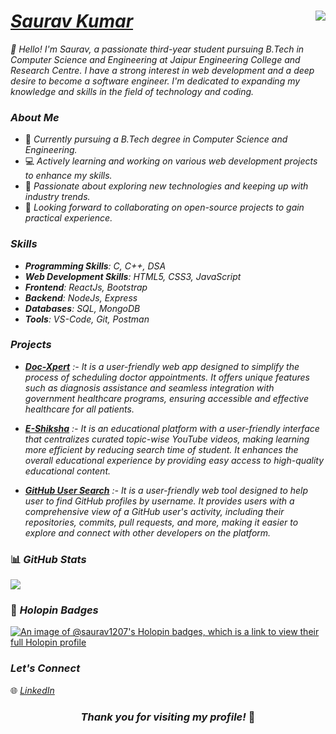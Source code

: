 #  ***<a href="https://saurav1207-portfolio-app.netlify.app/">Saurav Kumar</a>** <img src="https://komarev.com/ghpvc/?username=saurav1207" align="right">*


*👋 Hello! I'm Saurav, a passionate third-year student pursuing B.Tech in Computer Science and Engineering at Jaipur Engineering College and Research Centre. I have a strong interest in web development and a deep desire to become a software engineer. I'm dedicated to expanding my knowledge and skills in the field of technology and coding.*

### *About Me*

- 🌱 *Currently pursuing a B.Tech degree in Computer Science and Engineering.*
- 💻 *Actively learning and working on various web development projects to enhance my skills.*
- 🔭 *Passionate about exploring new technologies and keeping up with industry trends.*
- 👯 *Looking forward to collaborating on open-source projects to gain practical experience.*


### *Skills*
- ***Programming Skills**: C, C++, DSA*
- ***Web Development Skills**: HTML5, CSS3, JavaScript*
- ***Frontend**: ReactJs, Bootstrap*
- ***Backend**: NodeJs, Express*
- ***Databases**: SQL, MongoDB*
- ***Tools**: VS-Code, Git, Postman*

### *Projects*

- ***[Doc-Xpert](https://doctor-patient-appointment-app.onrender.com)** :- It is a user-friendly web app designed to simplify the process of scheduling doctor appointments. It offers unique features such as diagnosis assistance and seamless integration with government healthcare programs, ensuring accessible and effective healthcare for all patients.*

- ***[E-Shiksha](https://saurav-eshiksha.netlify.app/)** :- It is an educational platform with a user-friendly interface that centralizes curated topic-wise YouTube videos, making learning more efficient by reducing search time of student. It enhances the overall educational experience by providing easy access to high-quality educational content.*

- ***[GitHub User Search](https://saurav1207-github-user-search.netlify.app/)** :- It is a user-friendly web tool designed to help user to find GitHub profiles by username. It provides users with a comprehensive view of a GitHub user's activity, including their repositories, commits, pull requests, and more, making it easier to explore and connect with other developers on the platform.*



### 📊 *GitHub Stats*
[//]: ![](https://github-readme-stats.vercel.app/api?username=saurav1207&theme=radical&hide_border=false&include_all_commits=false&count_private=false)
![](https://github-readme-streak-stats.herokuapp.com/?user=saurav1207&theme=radical&hide_border=false)<br/>


### 💖 *Holopin Badges*
[![An image of @saurav1207's Holopin badges, which is a link to view their full Holopin profile](https://holopin.me/saurav1207)](https://holopin.io/@saurav1207)



### *Let's Connect*

🌐 *[LinkedIn](https://www.linkedin.com/in/saurav1207)*


### <p align="center"> <b>*Thank you for visiting my profile!* 👋</b> </p>
